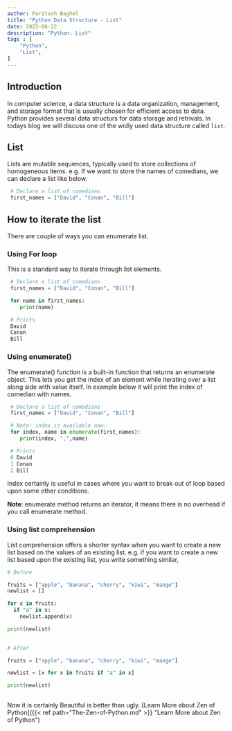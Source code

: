 ```yaml
---
author: Paritosh Baghel
title: "Python Data Structure - List"
date: 2022-06-22
description: "Python: List"
tags : [
    "Python",
    "List",
]
---
```



## Introduction

In computer science, a data structure is a data organization, management, and storage format that is usually chosen for efficient access to data. Python provides several data structurs for data storage and retrivals. In todays blog we will discuss one of the widly used data structure called `list`.


## List

Lists are mutable sequences, typically used to store collections of homogeneous items. e.g. If we want to store the names of comedians, we can declare a list like below.

``` Python
 # Declare a list of comedians
 first_names = ["David", "Conan", "Bill"]
```

## How to iterate the list

There are couple of ways you can enumerate list. 

### Using For loop 

This is a standard way to iterate through list elements.

``` Python
 # Declare a list of comedians
 first_names = ["David", "Conan", "Bill"]

 for name in first_names:
    print(name)

 # Prints
 David
 Conan
 Bill

```

### Using enumerate()

The enumerate() function is a built-in function that returns an enumerate object. This lets you get the index of an element while iterating over a list along side with value itself. In example below it will print the index of comedian with names.

``` Python
 # Declare a list of comedians
 first_names = ["David", "Conan", "Bill"]

 # Note: index is available now.
 for index, name in enumerate(first_names):
    print(index, ",",name)

 # Prints
 0 David
 1 Conan
 2 Bill

```

Index certainly is useful in cases where you want to break out of loop based upon some other conditions.

**Note**: enumerate method returns an iterator, it means there is no overhead if you call enumerate method.

### Using list comprehension

List comprehension offers a shorter syntax when you want to create a new list based on the values of an existing list. e.g. if you want to create a new list based upon the existing list, you write something similar,

``` Python
# Before

fruits = ["apple", "banana", "cherry", "kiwi", "mango"]
newlist = []

for x in fruits:
  if "a" in x:
    newlist.append(x)

print(newlist)
 
```

``` Python
# After

fruits = ["apple", "banana", "cherry", "kiwi", "mango"]

newlist = [x for x in fruits if "a" in x]

print(newlist)
 
```

Now it is certainly Beautiful is better than ugly. [Learn More about Zen of Python]({{< ref  path="The-Zen-of-Python.md"  >}} "Learn More about Zen of Python") 
